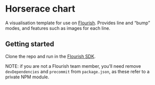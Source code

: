 # Horserace chart
A visualisation template for use on [Flourish](https://flourish.studio). Provides line and “bump” modes, and features such as images for each line.

## Getting started
Clone the repo and run in the [Flourish SDK](https://flourish.studio/developers/quickstart/).

NOTE: if you are not a Flourish team member, you’ll need remove `devDependencies` and `precommit` from `package.json`, as these refer to a private NPM module.
